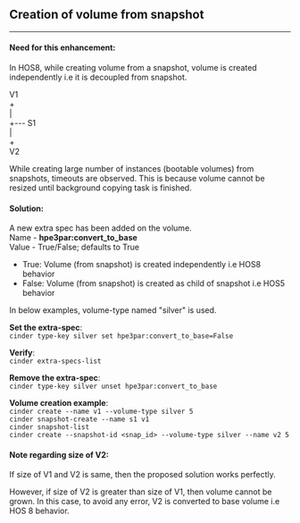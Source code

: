 
## Creation of volume from snapshot
---

#### Need for this enhancement:
In HOS8, while creating volume from a snapshot, volume is created independently i.e it is decoupled from snapshot.

V1<br/>
+<br/>
|<br/>
+--- S1<br/>
|<br/>
+<br/>
V2


While creating large number of instances (bootable volumes) from snapshots, timeouts are observed.
This is because volume cannot be resized until background copying task is finished.

#### Solution:
A new extra spec has been added on the volume.<br/>
Name - **hpe3par:convert_to_base**<br/>
Value - True/False; defaults to True<br/>
- True: Volume (from snapshot) is created independently i.e HOS8 behavior
- False: Volume (from snapshot) is created as child of snapshot i.e HOS5 behavior

In below examples, volume-type named "silver" is used.

**Set the extra-spec**:<br/>
`cinder type-key silver set hpe3par:convert_to_base=False`

**Verify**:<br/>
`cinder extra-specs-list`

**Remove the extra-spec**:<br/>
`cinder type-key silver unset hpe3par:convert_to_base`

**Volume creation example**:<br/>
`cinder create --name v1 --volume-type silver 5`<br/>
`cinder snapshot-create --name s1 v1`<br>
`cinder snapshot-list`<br/>
`cinder create --snapshot-id <snap_id> --volume-type silver --name v2 5`<br/>

#### Note regarding size of V2:
If size of V1 and V2 is same, then the proposed solution works perfectly.

However, if size of V2 is greater than size of V1, then volume cannot be grown.
In this case, to avoid any error, V2 is converted to base volume i.e HOS 8 behavior.

